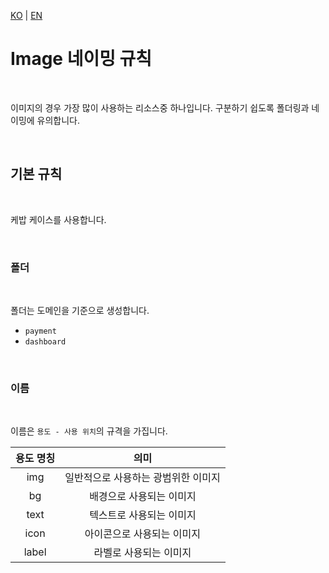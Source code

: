 [KO](./image_ko.md) | [EN](./image_en.md)

# Image 네이밍 규칙

<br>

이미지의 경우 가장 많이 사용하는 리소스중 하나입니다. 구분하기 쉽도록 폴더링과 네이밍에 유의합니다.

<br>

## 기본 규칙

<br>

케밥 케이스를 사용합니다.

<br>

### 폴더

<br>

폴더는 도메인을 기준으로 생성합니다.

-   `payment`
-   `dashboard`

<br>

### 이름

<br>

이름은 `용도 - 사용 위치`의 규격을 가집니다.

| 용도 명칭 |                의미                 |
| :-------: | :---------------------------------: |
|    img    | 일반적으로 사용하는 광범위한 이미지 |
|    bg     |      배경으로 사용되는 이미지       |
|   text    |      텍스트로 사용되는 이미지       |
|   icon    |     아이콘으로 사용되는 이미지      |
|   label   |       라벨로 사용되는 이미지        |

